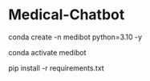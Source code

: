 # Medical-Chatbot
conda create -n medibot python=3.10 -y

conda activate medibot

pip install -r requirements.txt
